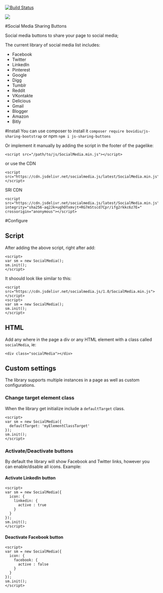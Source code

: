 [![Build Status](https://travis-ci.org/bovidiu/js-sharing-buttons.svg?branch=v1.4-dev)](https://travis-ci.org/bovidiu/js-sharing-buttons)

[![](https://data.jsdelivr.com/v1/package/npm/js-sharing-buttons/badge)](https://www.jsdelivr.com/package/npm/js-sharing-buttons)

#Social Media Sharing Buttons

Social media buttons to share your page to social media;

The current library of social media list includes:
* Facebook
* Twitter
* LinkedIn
* Pinterest
* Google
* Digg
* Tumblr
* Reddit
* VKontakte
* Delicious
* Gmail
* Blogger
* Amazon
* Bitly

#Install
You can use composer to install it `composer require bovidiu/js-sharing-bootstrap` or npm `npm i js-sharing-buttons` 

Or implement it manually by adding the script in the footer of the pagelike:

```$xslt                                    
<script src="/path/to/js/SocialMedia.min.js"></script>
```
or use the CDN
```$xslt
<script src="https://cdn.jsdelivr.net/socialmedia.js/latest/SocialMedia.min.js"></script>
```
SRI CDN
```$xslt
<script src="https://cdn.jsdelivr.net/socialmedia.js/latest/SocialMedia.min.js" integrity="sha256-aq2Jk+ughOTxmvjt+RG7mStscd7Cpr/ifg2rkkc6z7E=" crossorigin="anonymous"></script>
```

#Configure

## Script
After adding the above script, right after add:
```$xslt
<script>
var sm = new SocialMedia();
sm.init();
</script>
```
It shoould look like similar to this:

```$xslt
<script src="https://cdn.jsdelivr.net/socialmedia.js/1.0/SocialMedia.min.js"></script>
<script>
var sm = new SocialMedia();
sm.init();
</script>
```

## HTML
Add any where in the page a div or any HTML element with a class called `socialMedia`, ie:

```
<div class="socialMedia"></div>
```

## Custom settings
The library supports multiple instances in a page as well as custom configurations.

### Change target element class
When the library get initialize include a `defaultTarget` class.

```$xslt
<script>
var sm = new SocialMedia({
  defaultTarget: 'myElementClassTarget'
});
sm.init();
</script>
```
### Activate/Deactivate buttons
By default the library will show Facebook and Twitter links, however you can enable/disable all icons.
Example:
#### Activate LinkedIn button
```$xslt
<script>
var sm = new SocialMedia({
  icon: {
    linkedin: {
      active : true
    }
  }
});
sm.init();
</script>
```
#### Deactivate Facebook button

```$xslt
<script>
var sm = new SocialMedia({
  icon: {
    facebook: {
      active : false
    }
  }
});
sm.init();
</script>
```


